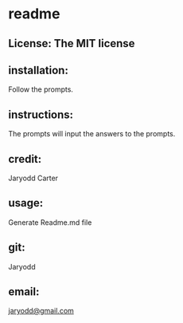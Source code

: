 # readme 
  ## License: The MIT license
  
  ## installation:
  Follow the prompts.
  ## instructions:
  The prompts will input the answers to the prompts.
  ## credit:
  Jaryodd Carter
  ## usage:
  Generate Readme.md file
  ## git:
  Jaryodd
  ## email:
  jaryodd@gmail.com

